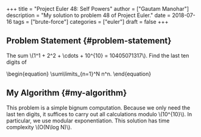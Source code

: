 +++
title = "Project Euler 48: Self Powers"
author = ["Gautam Manohar"]
description = "My solution to problem 48 of Project Euler."
date = 2018-07-16
tags = ["brute-force"]
categories = ["euler"]
draft = false
+++

## Problem Statement {#problem-statement}

The sum \\(1^1 + 2^2 + \cdots + 10^{10} = 10405071317\\). Find the last ten digits
of

\begin{equation}
\sum\limits\_{n=1}^N n^n.
\end{equation}


## My Algorithm {#my-algorithm}

This problem is a simple bignum computation. Because we only need the last ten
digits, it suffices to carry out all calculations modulo \\(10^{10}\\). In
particular, we use modular exponentiation. This solution has time complexity
\\(O(N\log N)\\).